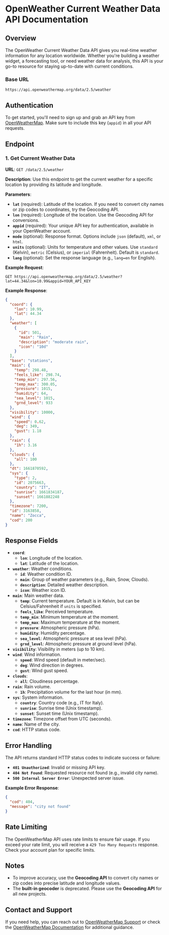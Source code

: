 # OpenWeather Current Weather Data API Documentation

## Overview
The OpenWeather Current Weather Data API gives you real-time weather information for any location worldwide. Whether you're building a weather widget, a forecasting tool, or need weather data for analysis, this API is your go-to resource for staying up-to-date with current conditions.

### Base URL
`https://api.openweathermap.org/data/2.5/weather`

## Authentication
To get started, you'll need to sign up and grab an API key from [OpenWeatherMap](https://home.openweathermap.org/users/sign_up). Make sure to include this key (`appid`) in all your API requests.

## Endpoint
### 1. Get Current Weather Data
**URL**: `GET /data/2.5/weather`

**Description**: Use this endpoint to get the current weather for a specific location by providing its latitude and longitude.

**Parameters**:
- **`lat`** (required): Latitude of the location. If you need to convert city names or zip codes to coordinates, try the Geocoding API.
- **`lon`** (required): Longitude of the location. Use the Geocoding API for conversions.
- **`appid`** (required): Your unique API key for authentication, available in your OpenWeather account.
- **`mode`** (optional): Response format. Options include `json` (default), `xml`, or `html`.
- **`units`** (optional): Units for temperature and other values. Use `standard` (Kelvin), `metric` (Celsius), or `imperial` (Fahrenheit). Default is `standard`.
- **`lang`** (optional): Set the response language (e.g., `lang=en` for English).

**Example Request**:
```plaintext
GET https://api.openweathermap.org/data/2.5/weather?lat=44.34&lon=10.99&appid=YOUR_API_KEY
```

**Example Response**:
```json
{
  "coord": {
    "lon": 10.99,
    "lat": 44.34
  },
  "weather": [
    {
      "id": 501,
      "main": "Rain",
      "description": "moderate rain",
      "icon": "10d"
    }
  ],
  "base": "stations",
  "main": {
    "temp": 298.48,
    "feels_like": 298.74,
    "temp_min": 297.56,
    "temp_max": 300.05,
    "pressure": 1015,
    "humidity": 64,
    "sea_level": 1015,
    "grnd_level": 933
  },
  "visibility": 10000,
  "wind": {
    "speed": 0.62,
    "deg": 349,
    "gust": 1.18
  },
  "rain": {
    "1h": 3.16
  },
  "clouds": {
    "all": 100
  },
  "dt": 1661870592,
  "sys": {
    "type": 2,
    "id": 2075663,
    "country": "IT",
    "sunrise": 1661834187,
    "sunset": 1661882248
  },
  "timezone": 7200,
  "id": 3163858,
  "name": "Zocca",
  "cod": 200
}
```

## Response Fields
- **`coord`**:
  - **`lon`**: Longitude of the location.
  - **`lat`**: Latitude of the location.
- **`weather`**: Weather conditions.
  - **`id`**: Weather condition ID.
  - **`main`**: Group of weather parameters (e.g., Rain, Snow, Clouds).
  - **`description`**: Detailed weather description.
  - **`icon`**: Weather icon ID.
- **`main`**: Main weather data.
  - **`temp`**: Current temperature. Default is in Kelvin, but can be Celsius/Fahrenheit if `units` is specified.
  - **`feels_like`**: Perceived temperature.
  - **`temp_min`**: Minimum temperature at the moment.
  - **`temp_max`**: Maximum temperature at the moment.
  - **`pressure`**: Atmospheric pressure (hPa).
  - **`humidity`**: Humidity percentage.
  - **`sea_level`**: Atmospheric pressure at sea level (hPa).
  - **`grnd_level`**: Atmospheric pressure at ground level (hPa).
- **`visibility`**: Visibility in meters (up to 10 km).
- **`wind`**: Wind information.
  - **`speed`**: Wind speed (default in meter/sec).
  - **`deg`**: Wind direction in degrees.
  - **`gust`**: Wind gust speed.
- **`clouds`**:
  - **`all`**: Cloudiness percentage.
- **`rain`**: Rain volume.
  - **`1h`**: Precipitation volume for the last hour (in mm).
- **`sys`**: System information.
  - **`country`**: Country code (e.g., IT for Italy).
  - **`sunrise`**: Sunrise time (Unix timestamp).
  - **`sunset`**: Sunset time (Unix timestamp).
- **`timezone`**: Timezone offset from UTC (seconds).
- **`name`**: Name of the city.
- **`cod`**: HTTP status code.

## Error Handling
The API returns standard HTTP status codes to indicate success or failure:
- **`401 Unauthorized`**: Invalid or missing API key.
- **`404 Not Found`**: Requested resource not found (e.g., invalid city name).
- **`500 Internal Server Error`**: Unexpected server issue.

**Example Error Response**:
```json
{
  "cod": 404,
  "message": "city not found"
}
```

## Rate Limiting
The OpenWeatherMap API uses rate limits to ensure fair usage. If you exceed your rate limit, you will receive a `429 Too Many Requests` response. Check your account plan for specific limits.

## Notes
- To improve accuracy, use the **Geocoding API** to convert city names or zip codes into precise latitude and longitude values.
- The **built-in geocoder** is deprecated. Please use the **Geocoding API** for all new projects.

## Contact and Support
If you need help, you can reach out to [OpenWeatherMap Support](https://openweathermap.org/support) or check the [OpenWeatherMap Documentation](https://openweathermap.org/api) for additional guidance.
